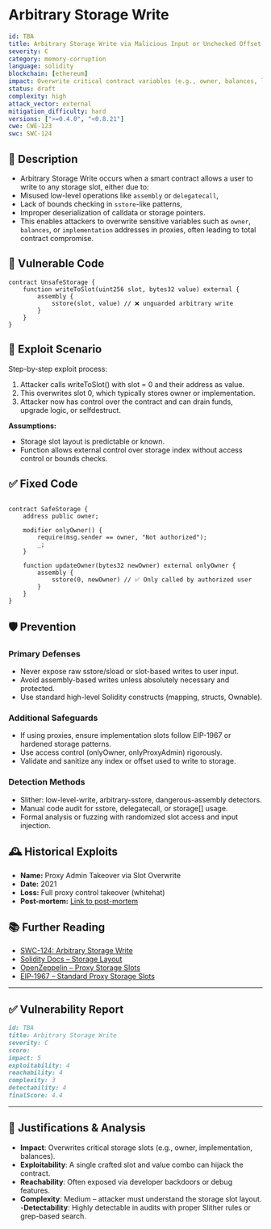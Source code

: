# Arbitrary Storage Write

```YAML
id: TBA
title: Arbitrary Storage Write via Malicious Input or Unchecked Offset
severity: C
category: memory-corruption
language: solidity
blockchain: [ethereum]
impact: Overwrite critical contract variables (e.g., owner, balances, logic pointers)
status: draft
complexity: high
attack_vector: external
mitigation_difficulty: hard
versions: [">=0.4.0", "<0.8.21"]
cwe: CWE-123
swc: SWC-124
```

## 📝 Description

- Arbitrary Storage Write occurs when a smart contract allows a user to write to any storage slot, either due to:
- Misused low-level operations like `assembly` or `delegatecall`,
- Lack of bounds checking in `sstore`-like patterns,
- Improper deserialization of calldata or storage pointers.
- This enables attackers to overwrite sensitive variables such as `owner`, `balances`, or `implementation` addresses in proxies, often leading to total contract compromise.

## 🚨 Vulnerable Code

```solidity
contract UnsafeStorage {
    function writeToSlot(uint256 slot, bytes32 value) external {
        assembly {
            sstore(slot, value) // ❌ unguarded arbitrary write
        }
    }
}
```

## 🧪 Exploit Scenario

Step-by-step exploit process:

1. Attacker calls writeToSlot() with slot = 0 and their address as value.
2. This overwrites slot 0, which typically stores owner or implementation.
3. Attacker now has control over the contract and can drain funds, upgrade logic, or selfdestruct.

**Assumptions:**

- Storage slot layout is predictable or known.
- Function allows external control over storage index without access control or bounds checks.

## ✅ Fixed Code

```solidity

contract SafeStorage {
    address public owner;

    modifier onlyOwner() {
        require(msg.sender == owner, "Not authorized");
        _;
    }

    function updateOwner(bytes32 newOwner) external onlyOwner {
        assembly {
            sstore(0, newOwner) // ✅ Only called by authorized user
        }
    }
}
```

## 🛡️ Prevention

### Primary Defenses

- Never expose raw sstore/sload or slot-based writes to user input.
- Avoid assembly-based writes unless absolutely necessary and protected.
- Use standard high-level Solidity constructs (mapping, structs, Ownable).

### Additional Safeguards

- If using proxies, ensure implementation slots follow EIP-1967 or hardened storage patterns.
- Use access control (onlyOwner, onlyProxyAdmin) rigorously.
- Validate and sanitize any index or offset used to write to storage.

### Detection Methods

- Slither: low-level-write, arbitrary-sstore, dangerous-assembly detectors.
- Manual code audit for sstore, delegatecall, or storage[] usage.
- Formal analysis or fuzzing with randomized slot access and input injection.

## 🕰️ Historical Exploits

- **Name:** Proxy Admin Takeover via Slot Overwrite 
- **Date:** 2021 
- **Loss:** Full proxy control takeover (whitehat)
-  **Post-mortem:** [Link to post-mortem](https://blog.openzeppelin.com/transparent-proxies-in-contracts) 
  


## 📚 Further Reading

- [SWC-124: Arbitrary Storage Write](https://swcregistry.io/docs/SWC-124) 
- [Solidity Docs – Storage Layout](https://docs.soliditylang.org/en/latest/internals/layout_in_storage.html)
- [OpenZeppelin – Proxy Storage Slots](https://docs.openzeppelin.com/contracts/4.x/api/proxy#ERC1967Upgrade)
- [EIP-1967 – Standard Proxy Storage Slots](https://eips.ethereum.org/EIPS/eip-1967) 


---
## ✅ Vulnerability Report

```markdown
id: TBA
title: Arbitrary Storage Write 
severity: C
score:
impact: 5         
exploitability: 4 
reachability: 4   
complexity: 3     
detectability: 4  
finalScore: 4.4
```


---

## 📄 Justifications & Analysis

- **Impact**: Overwrites critical storage slots (e.g., owner, implementation, balances).
- **Exploitability**: A single crafted slot and value combo can hijack the contract.
- **Reachability**: Often exposed via developer backdoors or debug features.
- **Complexity**: Medium – attacker must understand the storage slot layout.
-**Detectability**: Highly detectable in audits with proper Slither rules or grep-based search.